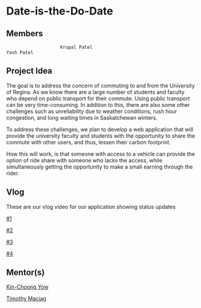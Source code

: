 # Date-is-the-Do-Date

## Members
                        Krupal Patel                                      Yash Patel

## Project Idea

The goal is to address the concern of commuting to and from the University of Regina. As we know there are a large number of students and faculty who depend on public transport for their commute. Using public transport can be very time-consuming. In addition to this, there are also some other challenges such as unreliability due to weather conditions, rush hour congestion, and long waiting times in Saskatchewan winters.

To address these challenges, we plan to develop a web application that will provide the university faculty and students with the opportunity to share the commute with other users, and thus, lessen their carbon footprint.

How this will work, is that someone with access to a vehicle can provide the option of ride share with someone who lacks the access, while simultaneously getting the opportunity to make a small earning through the rider.

## Vlog
These are our vlog video for our application showing status updates

[#1](https://youtu.be/U2haYOKhFSs)

[#2](https://www.youtube.com/watch?v=TXkFm_IfekI)

[#3](https://youtu.be/iMI1N-9L-4A)

[#4](https://youtu.be/VvkRTfWK07g)

## Mentor(s)
[Kin-Choong Yow](https://www.uregina.ca/engineering/faculty-staff/faculty/yow-kin-choong.html)

[Timothy Maciag](https://www.uregina.ca/engineering/faculty-staff/faculty/maciag-timothy.html)
